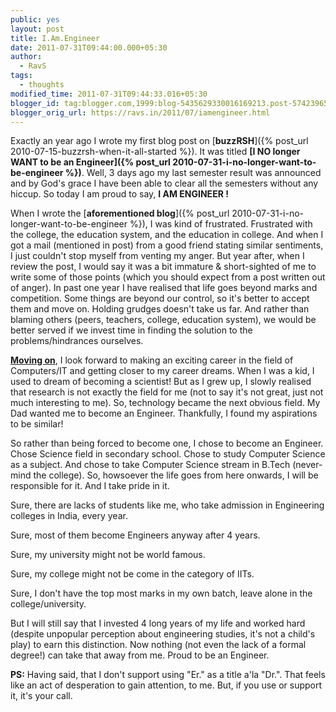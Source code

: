 ```yaml
---
public: yes
layout: post
title: I.Am.Engineer
date: 2011-07-31T09:44:00.000+05:30
author:
  - RavS
tags:
  - thoughts
modified_time: 2011-07-31T09:44:33.016+05:30
blogger_id: tag:blogger.com,1999:blog-5435629330016169213.post-574239656774062627
blogger_orig_url: https://ravs.in/2011/07/iamengineer.html
---
```


Exactly an year ago I wrote my first blog post on [**buzzRSH**]({% post_url 2010-07-15-buzzrsh-when-it-all-started %}). It was titled **[I NO longer WANT to be an Engineer]({% post_url 2010-07-31-i-no-longer-want-to-be-engineer %})**. Well, 3 days ago my last semester result was announced and by God's grace I have been able to clear all the semesters without any hiccup. So today I am proud to say, **I AM ENGINEER !**

When I wrote the [**aforementioned blog**]({% post_url 2010-07-31-i-no-longer-want-to-be-engineer %}), I was kind of frustrated. Frustrated with the college, the education system, and the education in college. And when I got a mail (mentioned in post) from a good friend stating similar sentiments, I just couldn't stop myself from venting my anger. But year after, when I review the post, I would say it was a bit immature & short-sighted of me to write some of those points (which you should expect from a post written out of anger). In past one year I have realised that life goes beyond marks and competition. Some things are beyond our control, so it's better to accept them and move on. Holding grudges doesn't take us far. And rather than blaming others (peers, teachers, college, education system), we would be better served if we invest time in finding the solution to the problems/hindrances ourselves.

**[Moving on](http://thetrashpandiary.blogspot.com/2011/05/end-of-awesome-era.html)**, I look forward to making an exciting career in the field of Computers/IT and getting closer to my career dreams. When I was a kid, I used to dream of becoming a scientist! But as I grew up, I slowly realised that research is not exactly the field for me (not to say it's not great, just not much interesting to me). So, technology became the next obvious field. My Dad wanted me to become an Engineer. Thankfully, I found my aspirations to be similar!

So rather than being forced to become one, I chose to become an Engineer. Chose Science field in secondary school. Chose to study Computer Science as a subject. And chose to take Computer Science stream in B.Tech (never-mind the college). So, howsoever the life goes from here onwards, I will be responsible for it. And I take pride in it.

Sure, there are lacks of students like me, who take admission in Engineering colleges in India, every year.

Sure, most of them become Engineers anyway after 4 years.

Sure, my university might not be world famous.

Sure, my college might not be come in the category of IITs.

Sure, I don't have the top most marks in my own batch, leave alone in the college/university.

But I will still say that I invested 4 long years of my life and worked hard (despite unpopular perception about engineering studies, it's not a child's play) to earn this distinction. Now nothing (not even the lack of a formal degree!) can take that away from me. Proud to be an Engineer.

**PS:** Having said, that I don't support using "Er." as a title a'la "Dr.". That feels like an act of desperation to gain attention, to me. But, if you use or support it, it's your call.
